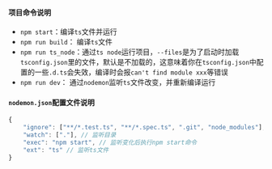 #### 项目命令说明
 - `npm start`：编译`ts`文件并运行
 - `npm run build`： 编译`ts`文件
 - `npm run ts_node`：通过`ts node`运行项目，`--files`是为了启动时加载`tsconfig.json`里的文件，默认是不加载的，这意味着你在`tsconfig.json`中配置的一些`.d.ts`会失效，编译时会报`can't find module xxx`等错误
 - `npm run dev`： 通过`nodemon`监听`ts`文件改变，并重新编译运行

#### `nodemon.json`配置文件说明
```Typescript
{
    "ignore": ["**/*.test.ts", "**/*.spec.ts", ".git", "node_modules"], // 忽略监听文件
    "watch": ["."], // 监听目录
    "exec": "npm start", // 监听变化后执行npm start命令
    "ext": "ts" // 监听ts文件
}
```